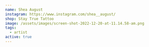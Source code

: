 ```yaml
---
name: Shea August
instagram: https://www.instagram.com/shea__august/
shop: Stay True Tattoo
image: /assets/images/screen-shot-2022-12-20-at-11.14.58-am.png
tags:
  - artist
active: true
---
```

